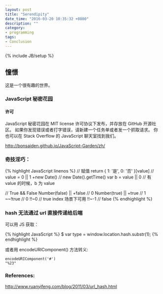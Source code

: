 ```yaml
---
layout: post
title: "Serendipity"
date_time: "2016-03-20 10:35:32 +0800"
description: ""
category:
- programming
tags:
- Conclusion
---
```

{% include JB/setup %}

## 憧憬

这是一个很有趣的世界。

### JavaScript 秘密花园

#### 许可

JavaScript 秘密花园在 MIT license 许可协议下发布，并存放在 GitHub 开源社区。 如果你发现错误或者打字错误，请新建一个任务单或者发一个抓取请求。 你也可以在 Stack Overflow 的 JavaScript 聊天室找到我们。

<http://bonsaiden.github.io/JavaScript-Garden/zh/>

### 奇技淫巧：

{% highlight JavaScript linenos %}
// 赋值
return { 1: '是', 0: '否' }[value] // value = 0 || 1
+new Date() // new Date().getTime()
var b = value || 0 // 有 value 的时候，b 为 value

// True && False
Number(false) || +false // 0
Number(true) || +true // 1
~~!true // 0
!!~0 // true index 场景下可用
!!~-1 // false
{% endhighlight %}

### hash 无法通过 url 直接传递给后端

可以用 JS 获取：

{% highlight JavaScript %}
$ var type = window.location.hash.substr(1);
{% endhighlight %}

或者用 encodeURIComponent() 方法转义:

    encodeURIComponent('#')
    "%23"

### References:
<http://www.ruanyifeng.com/blog/2011/03/url_hash.html>
